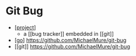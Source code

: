# Git Bug

- [[project]]
  - a [[bug tracker]] embedded in [[git]]
- [[go]] https://github.com/MichaelMure/git-bug
- [[git]] https://github.com/MichaelMure/git-bug


[//begin]: # "Autogenerated link references for markdown compatibility"
[project]: project "Project"
[go]: go "Go"
[//end]: # "Autogenerated link references"